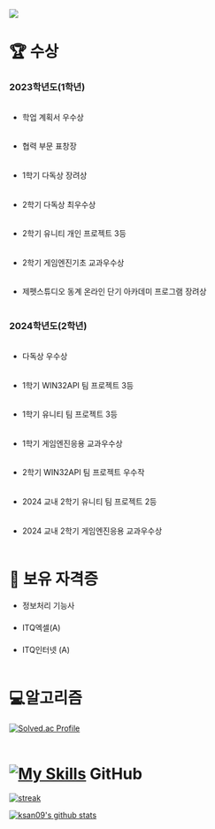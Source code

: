 
<img src="https://capsule-render.vercel.app/api?type=wave&color=auto&height=300&section=header&text=welcome!&fontSize=90" />

# 🏆 수상
### 2023학년도(1학년)
###### 
* 학업 계획서 우수상
######
* 협력 부문 표창장
######
* 1학기 다독상 장려상
######
* 2학기 다독상 최우수상
######
* 2학기 유니티 개인 프로젝트 3등
######
* 2학기 게임엔진기초 교과우수상
######
* 제펫스튜디오 동계 온라인 단기 아카데미 프로그램 장려상
<br/><br>
### 2024학년도(2학년)
###### 
* 다독상 우수상
######
* 1학기  WIN32API 팀 프로젝트 3등
######
* 1학기 유니티 팀 프로젝트 3등
######
* 1학기 게임엔진응용 교과우수상
######
* 2학기 WIN32API 팀 프로젝트 우수작
######
* 2024 교내 2학기 유니티 팀 프로젝트 2등
######
* 2024 교내 2학기 게임엔진응용 교과우수상
<br/><br>

# 📝 보유 자격증

####
* 정보처리 기능사
#### 
* ITQ엑셀(A)
#### 
* ITQ인터넷 (A)
<br/><br>

# 💻알고리즘
[![Solved.ac Profile](http://mazassumnida.wtf/api/v2/generate_badge?boj=youtaehew123)](https://solved.ac/profile/youtaehew123)
<br/><br>

# [![My Skills](https://skillicons.dev/icons?i=github&perline=3)](https://skillicons.dev) GitHub
[![streak](https://github-readme-streak-stats.herokuapp.com/?user=youtaehew&theme=calm)](https://github.com/youtaehew)

[![ksan09's github stats](https://github-readme-stats.vercel.app/api?username=youtaehew&show_icons=true&theme=dracula)](https://github.com/youtaehew)
